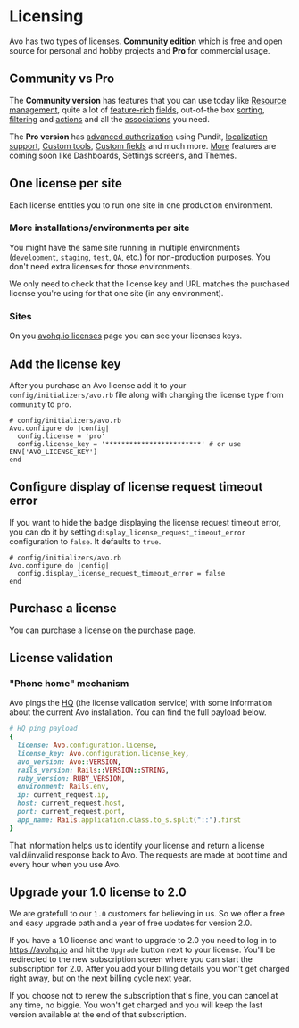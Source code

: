 # Licensing

Avo has two types of licenses. **Community edition** which is free and open source for personal and hobby projects and **Pro** for commercial usage.

## Community vs Pro

The **Community version** has features that you can use today like [Resource management](./resources.html), quite a lot of [feature-rich](./field-options.html) [fields](./fields.html), out-of-the box [sorting](./field-options.html#sortable-fields), [filtering](./filters.html) and [actions](./actions.html) and all the [associations](./associations.html) you need.

The **Pro version** has [advanced authorization](./authorization.html) using Pundit, [localization support](./localization.html), [Custom tools](./custom-tools.html), [Custom fields](./custom-tools.html) and much more. [More](https://avohq.io/roadmap) features are coming soon like Dashboards, Settings screens, and Themes.

## One license per site

Each license entitles you to run one site in one production environment.

### More installations/environments per site

You might have the same site running in multiple environments (`development`, `staging`, `test`, `QA`, etc.) for non-production purposes. You don't need extra licenses for those environments.

We only need to check that the license key and URL matches the purchased license you're using for that one site (in any environment).

### Sites

On you [avohq.io licenses](https://avohq.io/licenses) page you can see your licenses keys.

<!-- ### Public Domains

When Avo calls home we use a series of rules to determine if the domain it’s running on is considered "public".

If any of the following rules match, the domain is considered **not public** (letting you stay in Trial Mode)

- Is the host a single segment? eg. `localhost`
- Is the host an IP address?
- Does it use a port other than 80 or 443?
- Does it have a dev-related subdomain? `test.`, `testing.`, `sandbox.`, `local.`, `dev.`, `stage.`, `staging.`
- Does it use a dev-related TLD? `.local`, `.localhost`, `.test`, `.invalid`, `.example`, or `.wip` -->

## Add the license key

After you purchase an Avo license add it to your `config/initializers/avo.rb` file along with changing the license type from `community` to `pro`.

```ruby{3-4}
# config/initializers/avo.rb
Avo.configure do |config|
  config.license = 'pro'
  config.license_key = '************************' # or use ENV['AVO_LICENSE_KEY']
end
```

## Configure display of license request timeout error

If you want to hide the badge displaying the license request timeout error, you can do it by setting `display_license_request_timeout_error` configuration to `false`. It defaults to `true`.

```ruby{3}
# config/initializers/avo.rb
Avo.configure do |config|
  config.display_license_request_timeout_error = false
end
```
## Purchase a license

You can purchase a license on the [purchase](https://avohq.io/purchase/pro) page.

## License validation

### "Phone home" mechanism

Avo pings the [HQ](https://avohq.io) (the license validation service) with some information about the current Avo installation. You can find the full payload below.

```ruby
# HQ ping payload
{
  license: Avo.configuration.license,
  license_key: Avo.configuration.license_key,
  avo_version: Avo::VERSION,
  rails_version: Rails::VERSION::STRING,
  ruby_version: RUBY_VERSION,
  environment: Rails.env,
  ip: current_request.ip,
  host: current_request.host,
  port: current_request.port,
  app_name: Rails.application.class.to_s.split("::").first
}
```

That information helps us to identify your license and return a license valid/invalid response back to Avo.
The requests are made at boot time and every hour when you use Avo.


## Upgrade your 1.0 license to 2.0

We are gratefull to our `1.0` customers for believing in us. So we offer a free and easy upgrade path and a year of free updates for version 2.0.

If you have a 1.0 license and want to upgrade to 2.0 you need to log in to https://avohq.io and hit the `Upgrade` button next to your license. You'll be redirected to the new subscription screen where you can start the subscription for 2.0.
After you add your billing details you won't get charged right away, but on the next billing cycle next year.

If you choose not to renew the subscription that's fine, you can cancel at any time, no biggie. You won't get charged and you will keep the last version available at the end of that subscription.
